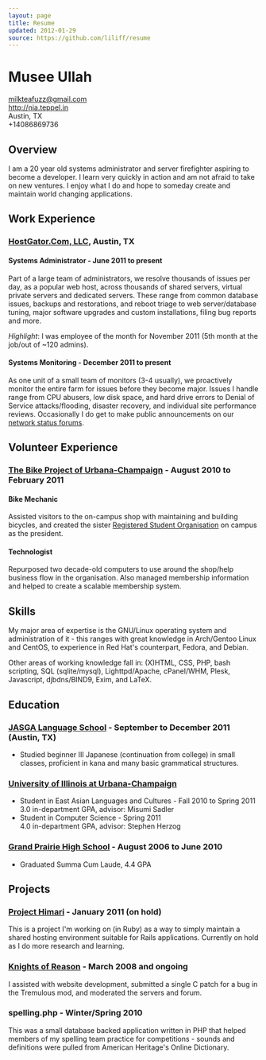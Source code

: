```yaml
---
layout: page
title: Resume
updated: 2012-01-29
source: https://github.com/liliff/resume
---
```

# Musee Ullah

<milkteafuzz@gmail.com>  
<http://nia.teppel.in>  
Austin, TX  
+14086869736  

## Overview

I am a 20 year old systems administrator and server firefighter aspiring to become a developer. I learn very quickly in action and am not afraid to take on new ventures. I enjoy what I do and hope to someday create and maintain world changing applications.

## Work Experience

### [HostGator.Com, LLC][], Austin, TX

#### Systems Administrator - June 2011 to present

Part of a large team of administrators, we resolve thousands of issues per day, as a popular web host, across thousands of shared servers, virtual private servers and dedicated servers. These range from common database issues, backups and restorations, and reboot triage to web server/database tuning, major software upgrades and custom installations, filing bug reports and more.

*Highlight*: I was employee of the month for November 2011 (5th month at the job/out of ~120 admins).

#### Systems Monitoring - December 2011 to present

As one unit of a small team of monitors (3-4 usually), we proactively monitor the entire farm for issues before they become major. Issues I handle range from CPU abusers, low disk space, and hard drive errors to Denial of Service attacks/flooding, disaster recovery, and individual site performance reviews. Occasionally I do get to make public announcements on our [network status forums][].

## Volunteer Experience

### [The Bike Project of Urbana-Champaign][] - August 2010 to February 2011

#### Bike Mechanic

Assisted visitors to the on-campus shop with maintaining and building bicycles, and created the sister [Registered Student Organisation][] on campus as the president.

#### Technologist

Repurposed two decade-old computers to use around the shop/help business flow in the organisation. Also managed membership information and helped to create a scalable membership system.

## Skills

My major area of expertise is the GNU/Linux operating system and administration of it - this ranges with great knowledge in Arch/Gentoo Linux and CentOS, to experience in Red Hat's counterpart, Fedora, and Debian.

Other areas of working knowledge fall in: (X)HTML, CSS, PHP, bash scripting, SQL (sqlite/mysql), Lighttpd/Apache, cPanel/WHM, Plesk, Javascript, djbdns/BIND9, Exim, and LaTeX.

## Education

### [JASGA Language School][] - September to December 2011 (Austin, TX)

- Studied beginner III Japanese (continuation from college) in small classes, proficient in kana and many basic grammatical structures.

### [University of Illinois at Urbana-Champaign][]

- Student in East Asian Languages and Cultures - Fall 2010 to Spring 2011  
  3.0 in-department GPA, advisor: Misumi Sadler
- Student in Computer Science - Spring 2011  
  4.0 in-department GPA, advisor: Stephen Herzog

### [Grand Prairie High School][] - August 2006 to June 2010

- Graduated Summa Cum Laude, 4.4 GPA

## Projects

### [Project Himari][] - January 2011 (on hold)

This is a project I'm working on (in Ruby) as a way to simply maintain a shared hosting environment suitable for Rails applications. Currently on hold as I do more research and learning.

### [Knights of Reason][] - March 2008 and ongoing

I assisted with website development, submitted a single C patch for a bug in the Tremulous mod, and moderated the servers and forum.

### spelling.php - Winter/Spring 2010

This was a small database backed application written in PHP that helped members of my spelling team practice for competitions - sounds and definitions were pulled from American Heritage's Online Dictionary.

[HostGator.Com, LLC]: http://www.hostgator.com
[network status forums]: http://forums.hostgator.com/network-status-f14.html
[University of Illinois at Urbana-Champaign]: http://www.illinois.edu
[Grand Prairie High School]: http://gphs.gpisd.org
[The Bike Project of Urbana-Champaign]: http://thebikeproject.org
[Registered Student Organisation]: http://www.union.uiuc.edu/involvement/rso
[Knights of Reason]: http://www.knightsofreason.net
[JASGA Language School]: http://www.jasga.org/news/announcements/fall-2011-japanese-language-program
[Project Himari]: https://github.com/liliff/project-himari
